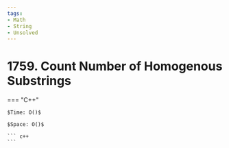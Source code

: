 ```yaml
---
tags:
- Math
- String
- Unsolved
---
```



# 1759. Count Number of Homogenous Substrings

=== "C++"

    $Time: O()$

    $Space: O()$

    ``` c++
    ```